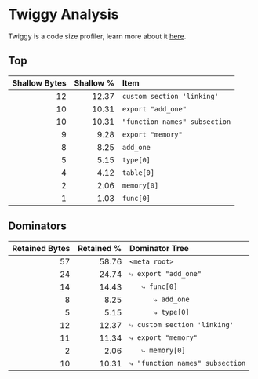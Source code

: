 # Twiggy Analysis

Twiggy is a code size profiler, learn more about it [here](https://github.com/rustwasm/twiggy).

## Top

| Shallow Bytes | Shallow % | Item |
| ------------: | --------: | :--- |
| 12 | 12.37 | `custom section 'linking'` |
| 10 | 10.31 | `export "add_one"` |
| 10 | 10.31 | `"function names" subsection` |
| 9 | 9.28 | `export "memory"` |
| 8 | 8.25 | `add_one` |
| 5 | 5.15 | `type[0]` |
| 4 | 4.12 | `table[0]` |
| 2 | 2.06 | `memory[0]` |
| 1 | 1.03 | `func[0]` |


## Dominators

| Retained Bytes | Retained % | Dominator Tree |
| ------------: | --------: | :--- |
| 57 | 58.76 | `<meta root>` |
| 24 | 24.74 | `⤷ export "add_one"` |
| 14 | 14.43 | `   ⤷ func[0]` |
| 8 | 8.25 | `      ⤷ add_one` |
| 5 | 5.15 | `      ⤷ type[0]` |
| 12 | 12.37 | `⤷ custom section 'linking'` |
| 11 | 11.34 | `⤷ export "memory"` |
| 2 | 2.06 | `   ⤷ memory[0]` |
| 10 | 10.31 | `⤷ "function names" subsection` |
